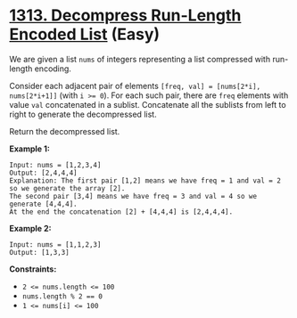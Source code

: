 # [1313. Decompress Run-Length Encoded List][link] (Easy)

[link]: https://leetcode.com/problems/decompress-run-length-encoded-list/

We are given a list `nums` of integers representing a list compressed with run-length encoding.

Consider each adjacent pair of elements `[freq, val] = [nums[2*i], nums[2*i+1]]` (with `i >= 0`).
For each such pair, there are `freq` elements with value `val` concatenated in a sublist.
Concatenate all the sublists from left to right to generate the decompressed list.

Return the decompressed list.

**Example 1:**

```
Input: nums = [1,2,3,4]
Output: [2,4,4,4]
Explanation: The first pair [1,2] means we have freq = 1 and val = 2 so we generate the array [2].
The second pair [3,4] means we have freq = 3 and val = 4 so we generate [4,4,4].
At the end the concatenation [2] + [4,4,4] is [2,4,4,4].
```

**Example 2:**

```
Input: nums = [1,1,2,3]
Output: [1,3,3]
```

**Constraints:**

- `2 <= nums.length <= 100`
- `nums.length % 2 == 0`
- `1 <= nums[i] <= 100`
